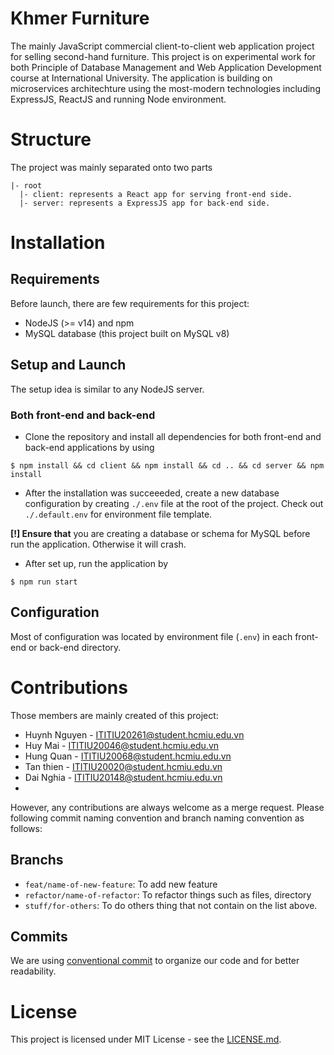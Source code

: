 # Khmer Furniture
The mainly JavaScript commercial client-to-client web application project for selling second-hand furniture. This project is on experimental work for both Principle of Database Management and Web Application Development course at International University. The application is building on microservices architechture using the most-modern technologies including ExpressJS, ReactJS and running Node environment.
<!-- ## Description
  Our software solely provides a platform for sellers, buyers, and advertisers to trade used furniture first in Vietnam, then proceeds internationally. We aim for direct usage of the app since the proposed customers range from 20 to 60 years old. The app is free, and there might be a paid feature that allows sellers and buyers to bump up their products and reach out to others. Also, our app makes money from an advertisement by displaying companies’ banners or events on the app itself.  -->
  
# Structure
The project was mainly separated onto two parts
```
|- root
  |- client: represents a React app for serving front-end side.
  |- server: represents a ExpressJS app for back-end side.
```
<!-- TODO: add more node description for details -->

# Installation
## Requirements
Before launch, there are few requirements for this project:
- NodeJS (>= v14) and npm
- MySQL database (this project built on MySQL v8)

## Setup and Launch
The setup idea is similar to any NodeJS server.

### Both front-end and back-end
- Clone the repository and install all dependencies for both front-end and back-end applications by using
```
$ npm install && cd client && npm install && cd .. && cd server && npm install
```
- After the installation was succeeeded, create a new database configuration by creating 
`./.env` file at the root of the project. Check out `./.default.env` for environment file template.

**[!] Ensure that** you are creating a database or schema for MySQL before run the application. Otherwise it will crash.

- After set up, run the application by
```
$ npm run start
```

## Configuration
Most of configuration was located by environment file (`.env`) in each front-end or back-end directory.
# Contributions
Those members are mainly created of this project:
- Huynh Nguyen -  ITITIU20261@student.hcmiu.edu.vn
- Huy Mai   - ITITIU20046@student.hcmiu.edu.vn
- Hung Quan - ITITIU20068@student.hcmiu.edu.vn
- Tan thien -  ITITIU20020@student.hcmiu.edu.vn
- Dai Nghia -  ITITIU20148@student.hcmiu.edu.vn
- 
However, any contributions are always welcome as a merge request. Please following commit naming convention and branch naming convention as follows:
## Branchs
- `feat/name-of-new-feature`: To add new feature
- `refactor/name-of-refactor`: To refactor things such as files, directory
- `stuff/for-others`: To do others thing that not contain on the list above.
## Commits
We are using [conventional commit](https://www.conventionalcommits.org/en/v1.0.0/) to organize our code and for better readability. 

# License
This project is licensed under MIT License - see the [LICENSE.md](./LICENSE.md).


